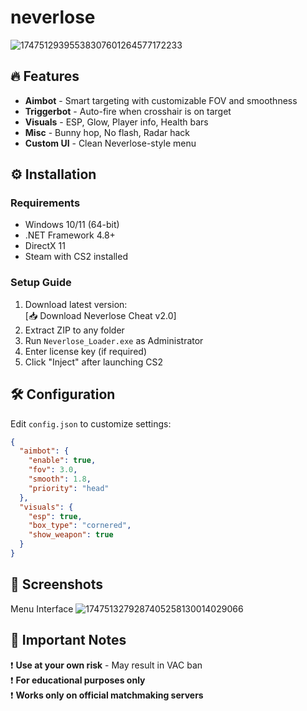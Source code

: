 # neverlose
![17475129395538307601264577172233](https://github.com/user-attachments/assets/f491b0a9-3a32-4409-b4bb-ecec5aea1606)
## 🔥 Features  
- **Aimbot** - Smart targeting with customizable FOV and smoothness  
- **Triggerbot** - Auto-fire when crosshair is on target  
- **Visuals** - ESP, Glow, Player info, Health bars  
- **Misc** - Bunny hop, No flash, Radar hack  
- **Custom UI** - Clean Neverlose-style menu  

## ⚙️ Installation  
### Requirements  
- Windows 10/11 (64-bit)  
- .NET Framework 4.8+  
- DirectX 11  
- Steam with CS2 installed  

### Setup Guide  
1. Download latest version:  
   [📥 Download Neverlose Cheat v2.0]
2. Extract ZIP to any folder  
3. Run `Neverlose_Loader.exe` as Administrator  
4. Enter license key (if required)  
5. Click "Inject" after launching CS2  

## 🛠 Configuration  
Edit `config.json` to customize settings:  

```json
{
  "aimbot": {
    "enable": true,
    "fov": 3.0,
    "smooth": 1.8,
    "priority": "head"
  },
  "visuals": {
    "esp": true,
    "box_type": "cornered",
    "show_weapon": true
  }
}
```
## 📸 Screenshots
Menu Interface
![1747513279287405258130014029066](https://github.com/user-attachments/assets/2ea232e4-402b-4c6e-9636-7d99820dc721)
## 📌 Important Notes  
❗ **Use at your own risk** - May result in VAC ban  
❗ **For educational purposes only**  
❗ **Works only on official matchmaking servers**
